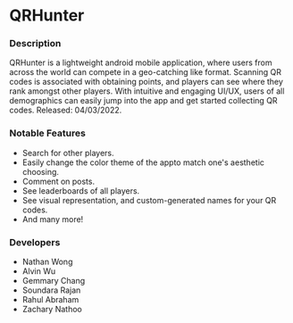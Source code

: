 # QRHunter
### Description
QRHunter is a lightweight android mobile application, where users from across the world can compete in a geo-catching like format. Scanning QR codes is associated with obtaining points, and players can see where they rank amongst other players. With intuitive and engaging UI/UX, users of all demographics can easily jump into the app and get started collecting QR codes. Released: 04/03/2022.

### Notable Features
* Search for other players.
* Easily change the color theme of the appto match one's aesthetic choosing.
* Comment on posts.
* See leaderboards of all players.
* See visual representation, and custom-generated names for your QR codes.
* And many more!

### Developers
* Nathan Wong 
* Alvin Wu
* Gemmary Chang
* Soundara Rajan
* Rahul Abraham
* Zachary Nathoo
